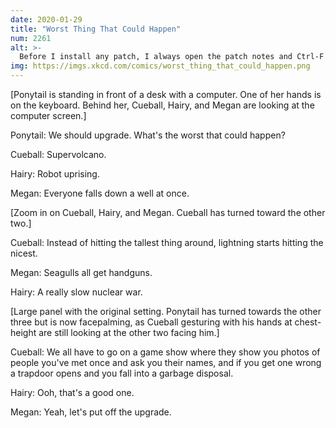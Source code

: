 ```yaml
---
date: 2020-01-29
title: "Worst Thing That Could Happen"
num: 2261
alt: >-
  Before I install any patch, I always open the patch notes and Ctrl-F for 'supervolcano', 'seagull', and 'garbage disposal', just to be safe.
img: https://imgs.xkcd.com/comics/worst_thing_that_could_happen.png
---
```

[Ponytail is standing in front of a desk with a computer. One of her hands is on the keyboard. Behind her, Cueball, Hairy, and Megan are looking at the computer screen.]

Ponytail: We should upgrade. What's the worst that could happen?

Cueball: Supervolcano.

Hairy: Robot uprising.

Megan: Everyone falls down a well at once.

[Zoom in on Cueball, Hairy, and Megan. Cueball has turned toward the other two.]

Cueball: Instead of hitting the tallest thing around, lightning starts hitting the nicest.

Megan: Seagulls all get handguns.

Hairy: A really slow nuclear war.

[Large panel with the original setting. Ponytail has turned towards the other three but is now facepalming, as Cueball gesturing with his hands at chest-height are still looking at the other two facing him.]

Cueball: We all have to go on a game show where they show you photos of people you've met once and ask you their names, and if you get one wrong a trapdoor opens and you fall into a garbage disposal.

Hairy: Ooh, that's a good one.

Megan: Yeah, let's put off the upgrade.